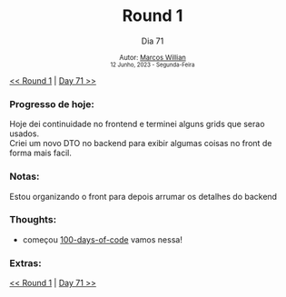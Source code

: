 <div align="center">
  <h1>Round 1</h1>
  <p>Dia 71</p>

  <sub>
    Autor: <a href="https://github.com/marcosmwx" target="_blank">Marcos Willian</a>
    <br>
    <small>12 Junho, 2023 -  Segunda-Feira</small>
  </sub>
</div>

[<< Round 1](./README.MD) | [Day 71 >>](dia071.md)

### Progresso de hoje:

Hoje dei continuidade no frontend e terminei alguns grids que serao usados.<br>
Criei um novo DTO no backend para exibir algumas coisas no front de forma mais facil.

### Notas:

Estou organizando o front para depois arrumar os detalhes do backend

### Thoughts:

- começou [100-days-of-code](https://github.com/marcosmwx/100DaysOfCode) vamos nessa!

### Extras:

[<< Round 1](./README.MD) | [Day 71 >>](dia071.md)
